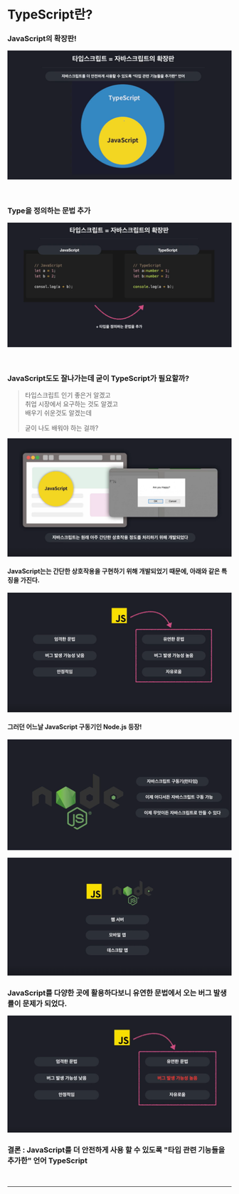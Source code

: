 # TypeScript란?

### JavaScript의 확장판!

![alt text](img/image-1.png)

<br>

### Type을 정의하는 문법 추가

![alt text](img/image-2.png)

<br>

### JavaScript도도 잘나가는데 굳이 TypeScript가 필요할까?

> 타입스크립트 인기 좋은거 알겠고  
> 취업 시장에서 요구하는 것도 알겠고  
> 배우기 쉬운것도 알겠는데
>
> 굳이 나도 배워야 하는 걸까?

![alt text](img/image-3.png)

#### JavaScript는는 간단한 상호작용을 구현하기 위해 개발되었기 때문에, 아래와 같은 특징을 가진다.

![alt text](img/image-4.png)

#### 그러던 어느날 JavaScript 구동기인 Node.js 등장!

![alt text](img/image-5.png)

![alt text](img/image-6.png)

### JavaScript를 다양한 곳에 활용하다보니 유연한 문법에서 오는 버그 발생률이 문제가 되었다.

![alt text](img/image-7.png)

### 결론 : JavaScript를 더 안전하게 사용 할 수 있도록 "타입 관련 기능들을 추가한" 언어 TypeScript

<br>
<hr>

